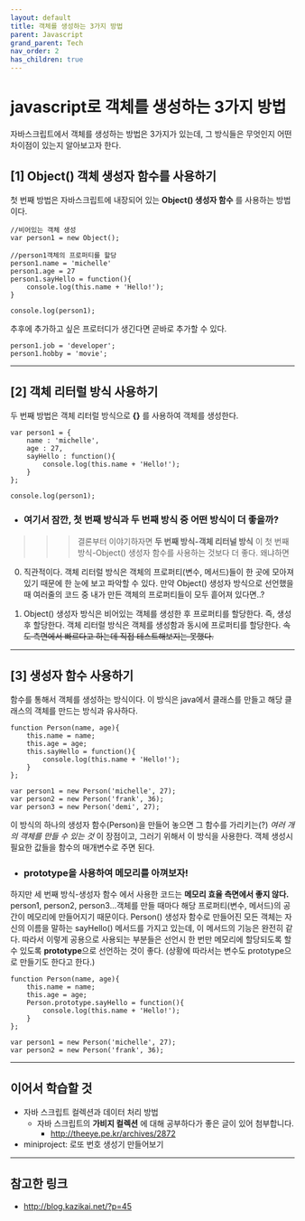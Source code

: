 ```yaml
---
layout: default
title: 객체를 생성하는 3가지 방법
parent: Javascript
grand_parent: Tech
nav_order: 2
has_children: true
---
```


# javascript로 객체를 생성하는 3가지 방법

자바스크립트에서 객체를 생성하는 방법은 3가지가 있는데, 그 방식들은 무엇인지 어떤 차이점이 있는지 알아보고자 한다.

## [1] Object() 객체 생성자 함수를 사용하기

첫 번째 방법은 자바스크립트에 내장되어 있는 **Object() 생성자 함수** 를 사용하는 방법이다. 

```
//비어있는 객체 생성
var person1 = new Object();

//person1객체의 프로퍼티를 할당
person1.name = 'michelle'
person1.age = 27
person1.sayHello = function(){
    console.log(this.name + 'Hello!');
}

console.log(person1);
```

추후에 추가하고 싶은 프로터디가 생긴다면 곧바로 추가할 수 있다. 

```
person1.job = 'developer';
person1.hobby = 'movie';
```
---

## [2] 객체 리터럴 방식 사용하기 

두 번째 방법은 객체 리터럴 방식으로 **{}** 를 사용하여 객체를 생성한다.

```
var person1 = {
    name : 'michelle',
    age : 27, 
    sayHello : function(){
        console.log(this.name + 'Hello!');
    }
};

console.log(person1);
```

- ### 여기서 잠깐, 첫 번째 방식과 두 번째 방식 중 어떤 방식이 더 좋을까?
>>>결론부터 이야기하자면 **두 번째 방식-객체 리터널 방식** 이 첫 번째 방식-Object() 생성자 함수를 사용하는 것보다 더 좋다. 
>>>왜냐하면

0. 직관적이다. 객체 리터럴 방식은 객체의 프로퍼티(변수, 메서드)들이 한 곳에 모아져있기 때문에 한 눈에 보고 파악할 수 있다. 만약 Object() 생성자 방식으로 선언했을 때 여러줄의 코드 중 내가 만든 객체의 프로퍼티들이 모두 흩어져 있다면..?

1. Object() 생성자 방식은 비어있는 객체를 생성한 후 프로퍼티를 할당한다. 즉, 생성 후 할당한다. 객체 리터럴 방식은 객체를 생성함과 동시에 프로퍼티를 할당한다. ~~속도 측면에서 빠르다고 하는데 직접 테스트해보지는 못했다.~~

---

## [3] 생성자 함수 사용하기

함수를 통해서 객체를 생성하는 방식이다. 이 방식은 java에서 클래스를 만들고 해당 클래스의 객체를 만드는 방식과 유사하다.

```
function Person(name, age){
	this.name = name;
	this.age = age;
	this.sayHello = function(){
		console.log(this.name + 'Hello!');    
	}
};

var person1 = new Person('michelle', 27);
var person2 = new Person('frank', 36);
var person3 = new Person('demi', 27);

```

이 방식의 하나의 생성자 함수(Person)을 만들어 놓으면 그 함수를 가리키는(?) _여러 개의 객체를 만들 수 있는 것_ 이 장점이고, 그러기 위해서 이 방식을 사용한다. 객체 생성시 필요한 값들을 함수의 매개변수로 주면 된다.

- ### prototype을 사용하여 메모리를 아껴보자!

하지만 세 번째 방식-생성자 함수 에서 사용한 코드는 **메모리 효율 측면에서 좋지 않다.** person1, person2, person3...객체를 만들 때마다 해당 프로퍼티(변수, 메서드)의 공간이 메모리에 만들어지기 때문이다. Person() 생성자 함수로 만들어진 모든 객체는 자신의 이름을 말하는 sayHello() 메서드를 가지고 있는데, 이 메서드의 기능은 완전히 같다. 따라서 이렇게 공용으로 사용되는 부분들은 선언시 한 번만 메모리에 할당되도록 할 수 있도록 **prototype**으로 선언하는 것이 좋다. 
(상황에 따라서는 변수도 prototype으로 만들기도 한다고 한다.)

```
function Person(name, age){
	this.name = name;
	this.age = age;
	Person.prototype.sayHello = function(){
		console.log(this.name + 'Hello!');    
	}
};

var person1 = new Person('michelle', 27);
var person2 = new Person('frank', 36);
```
---

## 이어서 학습할 것
* 자바 스크립트 컬렉션과 데이터 처리 방법
	* 자바 스크립트의 **가비지 컬렉션** 에 대해 공부하다가 좋은 글이 있어 첨부합니다. 
		* http://theeye.pe.kr/archives/2872
* miniproject: 로또 번호 생성기 만들어보기

---

## 참고한 링크
* http://blog.kazikai.net/?p=45
